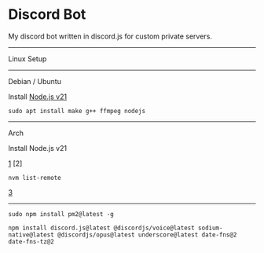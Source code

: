# Discord Bot
My discord bot written in discord.js for custom private servers.

-----

Linux Setup

-----

Debian / Ubuntu

Install [Node.js v21](https://github.com/nodesource/distributions#debian-and-ubuntu-based-distributions)

```
sudo apt install make g++ ffmpeg nodejs
```

-----

Arch

Install Node.js v21

[1](https://github.com/nvm-sh/nvm#installing-and-updating)
[2]
```
nvm list-remote
```
[3](https://wiki.archlinux.org/title/Node.js)

-----

```
sudo npm install pm2@latest -g
```

```
npm install discord.js@latest @discordjs/voice@latest sodium-native@latest @discordjs/opus@latest underscore@latest date-fns@2 date-fns-tz@2
```